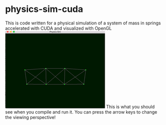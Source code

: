 # physics-sim-cuda
This is code written for a physical simulation of a system of mass in springs accelerated with CUDA and visualized with OpenGL
![alt text](./new_test.gif "Cube Test")
This is what you should see when you compile and run it. You can press the arrow keys to change the viewing perspective!